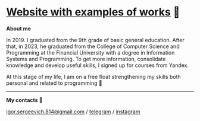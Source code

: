 # [Website with examples of works](https://mea6ea6.github.io/utils/) 🚀  

__About me__

In 2019. I graduated from the 9th grade of basic general education. After that, in 2023, he graduated from the College of Computer Science and Programming at the Financial University with a degree in Information Systems and Programming. To get more information, consolidate knowledge and develop useful skills, I signed up for courses from Yandex. 

At this stage of my life, I am on a free float strengthening my skills both personal and related to programming 🧙

------

__My contacts 🔗__

[igor.sergeevich.814@gmail.com](igor.sergeevich.814@gmail.com) / [telegram](https://t.me/mea6ea6) / [instagram](https://www.instagram.com/mea6ea6/)
